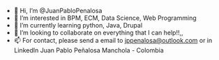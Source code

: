 - 👋 Hi, I’m @JuanPabloPenalosa
- 👀 I’m interested in BPM, ECM, Data Science, Web Programming
- 🌱 I’m currently learning python, Java, Drupal
- 💞️ I’m looking to collaborate on everything that I can help!!,,
- 📫 For contact, please send a email to jppenalosa@outlook.com or in LinkedIn Juan Pablo Peñalosa Manchola - Colombia

<!---
JuanPabloPenalosa/JuanPabloPenalosa is a ✨ special ✨ repository because its `README.md` (this file) appears on your GitHub profile.
You can click the Preview link to take a look at your changes.
--->
